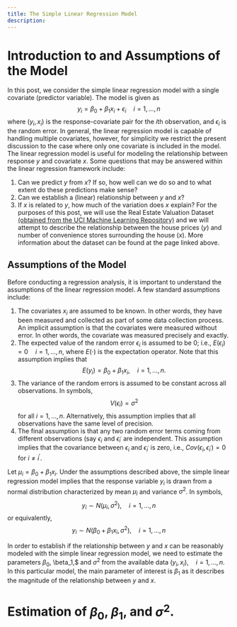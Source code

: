 ```yaml
---
title: The Simple Linear Regression Model
description: 
---
```


# Introduction to and Assumptions of the Model
In this post, we consider the simple linear regression model with a single covariate (predictor variable). The model is given as
$$y_i = \beta_0 + \beta_1 x_i + \epsilon_i \quad i = 1, \ldots, n$$
where $(y_i, x_i)$ is the response-covariate pair for the $i$th observation, and $\epsilon_i$ is the random error. In general, the linear regression model is capable of handling multiple covariates, however, for simplicity we restrict the present discussion to the case where only one covariate is included in the model. The linear regression model is useful for modeling the relationship between response $y$ and covariate $x$. Some questions that may be answered within the linear regression framework include:
  1. Can we predict $y$ from $x$? If so, how well can we do so and to what extent do these predictions make sense?
  2. Can we establish a (linear) relationship between $y$ and $x$?
  3. If $x$ is related to $y$, how much of the variation does $x$ explain?
For the purposes of this post, we will use the Real Estate Valuation Dataset [(obtained from the UCI Machine Learning Repository)](https://archive.ics.uci.edu/ml/datasets/Real+estate+valuation+data+set) and we will attempt to describe the relationship between the house prices ($y$) and number of convenience stores surrounding the house ($x$). More information about the dataset can be found at the page linked above.

## Assumptions of the Model
Before conducting a regression analysis, it is important to understand the assumptions of the linear regression model. A few standard assumptions include:
  1. The covariates $x_i$ are assumed to be known. In other words, they have been measured and collected as part of some data collection process. An implicit assumption is that the covariates were measured without error. In other words, the covariate was measured precisely and exactly. 
  2. The expected value of the random error $\epsilon_i$ is assumed to be 0; i.e., $E(\epsilon_i) = 0 \quad i = 1, \ldots, n$, where $E(\cdot)$ is the expectation operator. Note that this assumption implies that $$E(y_i) = \beta_0 + \beta_1 x_i, \quad i = 1, \ldots, n.$$
  3. The variance of the random errors is assumed to be constant across all observations. In symbols, $$V(\epsilon_i) = \sigma^2$$ for all $i = 1, \ldots, n.$ Alternatively, this assumption implies that all observations have the same level of precision. 
  4. The final assumption is that any two random error terms coming from different observations (say $\epsilon_i$ and $\epsilon_{i^\prime}$ are independent. This assumption implies that the covariance between $\epsilon_i$ and $\epsilon_{i^\prime}$ is zero, i.e., $Cov(\epsilon_i, \epsilon_{i^\prime}) = 0$ for $i \neq {i^\prime}.$

Let $\mu_i = \beta_0 + \beta_1 x_i$. Under the assumptions described above, the simple linear regression model implies that the response variable $y_i$ is drawn from a normal distribution characterized by mean $\mu_i$ and variance $\sigma^2$. In symbols, $$y_i \sim N(\mu_i, \sigma^2), \quad i = 1, \ldots, n$$ or equivalently, 
$$y_i \sim N(\beta_0 + \beta_1 x_i, \sigma^2), \quad i = 1, \ldots, n$$

In order to establish if the relationship between $y$ and $x$ can be reasonably modeled with the simple linear regression model, we need to estimate the parameters $\beta_0,$ \beta_1,$ and $\sigma^2$ from the available data $(y_i, x_i), \quad i = 1, \ldots, n.$ In this particular model, the main parameter of interest is $\beta_1$ as it describes the magnitude of the relationship between $y$ and $x$.


# Estimation of $\beta_0$, $\beta_1$, and $\sigma^2$. 
